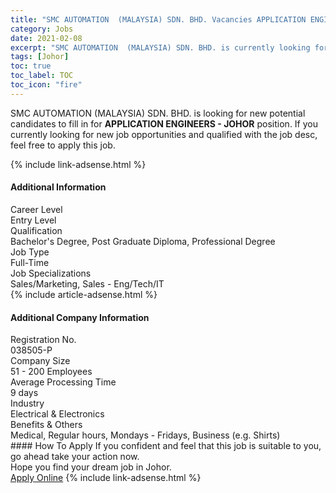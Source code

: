 ```yaml
---
title: "SMC AUTOMATION  (MALAYSIA) SDN. BHD. Vacancies APPLICATION ENGINEERS - JOHOR" 
category: Jobs 
date: 2021-02-08 
excerpt: "SMC AUTOMATION  (MALAYSIA) SDN. BHD. is currently looking for suitable person to fill in the APPLICATION ENGINEERS - JOHOR which based in Johor" 
tags: [Johor] 
toc: true 
toc_label: TOC 
toc_icon: "fire" 
--- 
```


<p>SMC AUTOMATION  (MALAYSIA) SDN. BHD. is looking for new potential candidates to fill in for <b>APPLICATION ENGINEERS - JOHOR</b> position. If you currently looking for new job opportunities and qualified with the job desc, feel free to apply this job.
</p>{% include link-adsense.html %} 
<div><div><h4>Additional Information</h4></div><div><div><div><div><div><div><div><span>Career Level</span></div><div><span>Entry Level</span></div></div></div></div><div><div><div><div><span>Qualification</span></div><div><span>Bachelor's Degree, Post Graduate Diploma, Professional Degree</span></div></div></div></div><div><div><div><div><span>Job Type</span></div><div><span>Full-Time</span></div></div></div></div><div><div><div><div><span>Job Specializations</span></div><div><span>Sales/Marketing, Sales - Eng/Tech/IT</span></div></div></div></div></div></div></div></div> 
{% include article-adsense.html %} 
<div><div><h4>Additional Company Information</h4></div><div><div><div><div><div><div><div><span>Registration No.</span></div><div><span>038505-P</span></div></div></div></div><div><div><div><div><span>Company Size</span></div><div><span>51 - 200 Employees</span></div></div></div></div><div><div><div><div><span>Average Processing Time</span></div><div><span>9 days</span></div></div></div></div><div><div><div><div><span>Industry</span></div><div><span>Electrical &amp; Electronics</span></div></div></div></div><div><div><div><div><span>Benefits &amp; Others</span></div><div><span>Medical, Regular hours, Mondays - Fridays, Business (e.g. Shirts)</span></div></div></div></div></div></div></div></div> 
#### How To Apply 
If you confident and feel that this job is suitable to you, go ahead take your action now. <br/> 
Hope you find your dream job in Johor. <br/> 
<a href="https://www.jobstreet.com.my/en/job/application-engineers-johor-4478289?jobId=jobstreet-my-job-4478289&" class="btn btn--info" target="_blank" rel="nofollow noopenner">Apply Online</a> 
{% include link-adsense.html %} 